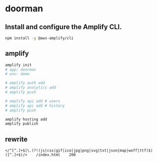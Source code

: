# doorman

## Install and configure the Amplify CLI.

```bash
npm install -g @aws-amplify/cli
```

## amplify

```bash
amplify init
# app: doorman
# env: demo

# amplify auth add
# amplify analytics add
# amplify push

# amplify api add # users
# amplify api add # history
# amplify push

amplify hosting add
amplify publish
```

## rewrite

```
</^[^.]+$|\.(?!(js|css|gif|ico|jpg|png|svg|txt|json|map|woff|ttf)$)([^.]+$)/>    /index.html    200
```
